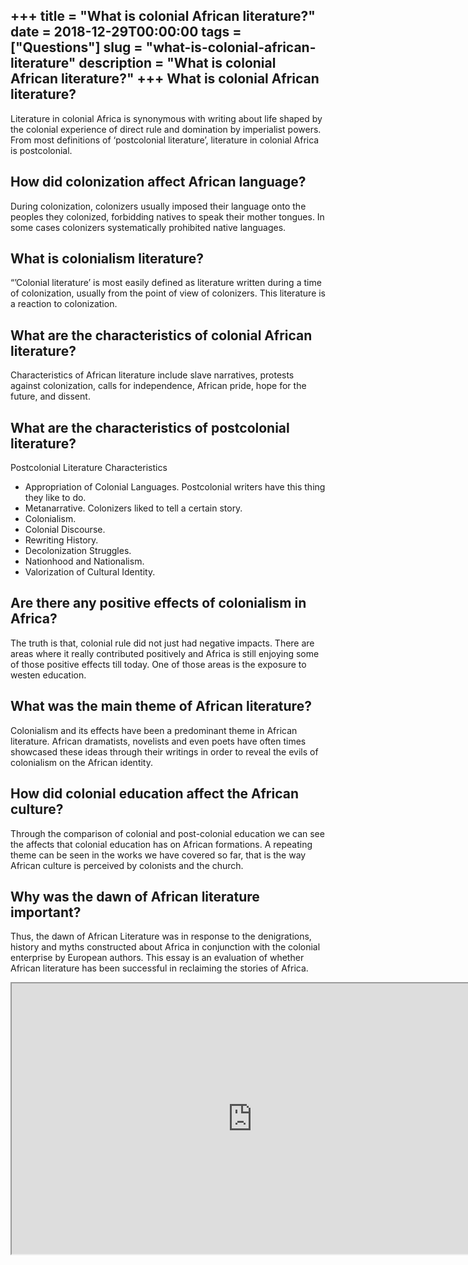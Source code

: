 +++
title = "What is colonial African literature?"
date = 2018-12-29T00:00:00
tags = ["Questions"]
slug = "what-is-colonial-african-literature"
description = "What is colonial African literature?"
+++
What is colonial African literature?
------------------------------------

Literature in colonial Africa is synonymous with writing about life shaped by the colonial experience of direct rule and domination by imperialist powers. From most definitions of ‘postcolonial literature’, literature in colonial Africa is postcolonial.

How did colonization affect African language?
---------------------------------------------

During colonization, colonizers usually imposed their language onto the peoples they colonized, forbidding natives to speak their mother tongues. In some cases colonizers systematically prohibited native languages.

What is colonialism literature?
-------------------------------

“’Colonial literature’ is most easily defined as literature written during a time of colonization, usually from the point of view of colonizers. This literature is a reaction to colonization.

What are the characteristics of colonial African literature?
------------------------------------------------------------

Characteristics of African literature include slave narratives, protests against colonization, calls for independence, African pride, hope for the future, and dissent.

What are the characteristics of postcolonial literature?
--------------------------------------------------------

Postcolonial Literature Characteristics

- Appropriation of Colonial Languages. Postcolonial writers have this thing they like to do.
- Metanarrative. Colonizers liked to tell a certain story.
- Colonialism.
- Colonial Discourse.
- Rewriting History.
- Decolonization Struggles.
- Nationhood and Nationalism.
- Valorization of Cultural Identity.

Are there any positive effects of colonialism in Africa?
--------------------------------------------------------

The truth is that, colonial rule did not just had negative impacts. There are areas where it really contributed positively and Africa is still enjoying some of those positive effects till today. One of those areas is the exposure to westen education.

What was the main theme of African literature?
----------------------------------------------

Colonialism and its effects have been a predominant theme in African literature. African dramatists, novelists and even poets have often times showcased these ideas through their writings in order to reveal the evils of colonialism on the African identity.

How did colonial education affect the African culture?
------------------------------------------------------

Through the comparison of colonial and post-colonial education we can see the affects that colonial education has on African formations. A repeating theme can be seen in the works we have covered so far, that is the way African culture is perceived by colonists and the church.

Why was the dawn of African literature important?
-------------------------------------------------

Thus, the dawn of African Literature was in response to the denigrations, history and myths constructed about Africa in conjunction with the colonial enterprise by European authors. This essay is an evaluation of whether African literature has been successful in reclaiming the stories of Africa.

<iframe allow="accelerometer; autoplay; clipboard-write; encrypted-media; gyroscope; picture-in-picture" allowfullscreen="" class="__youtube_prefs__  epyt-is-override  no-lazyload" data-no-lazy="1" data-origheight="433" data-origwidth="770" data-skipgform_ajax_framebjll="" height="433" id="_ytid_18958" loading="lazy" src="https://www.youtube.com/embed/xhnG8JbBegA?enablejsapi=1&autoplay=0&cc_load_policy=0&cc_lang_pref=&iv_load_policy=1&loop=0&modestbranding=0&rel=1&fs=1&playsinline=0&autohide=2&theme=dark&color=red&controls=1&" title="YouTube player" width="770"></iframe>